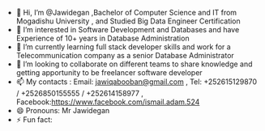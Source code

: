 - 👋 Hi, I’m @Jawidegan ,Bachelor of Computer Science and IT from Mogadishu University , and Studied Big Data Engineer Certification
- 👀 I’m interested in Software Development and Databases and have Experience of 10+ years in Database Administration
- 🌱 I’m currently learning full stack developer skills and work for a Telecommunication company as a senior Database Administrator
- 💞️ I’m looking to collaborate on different teams to share knowledge and getting apportunity to be freelancer software developer
- 📫 My contacts : Email: jawiqabooban@gmail.com , Tel: +252615129870 / +2526850155555 / +252614158977 , Facebook:https://www.facebook.com/ismail.adam.524
- 😄 Pronouns: Mr Jawidegan
- ⚡ Fun fact: 

<!---
Jawidegan/Jawidegan is a ✨ special ✨ repository because its `README.md` (this file) appears on your GitHub profile.
You can click the Preview link to take a look at your changes.
--->
